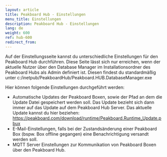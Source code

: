 ```yaml
---
layout: article
title: Peakboard Hub - Einstellungen 
menu_title: Einstellungen 
description: Peakboard Hub - Einstellungen 
lang: de
weight: 600
ref: hub-600
redirect_from:
---
```


Auf der Einstellungsseite kannst du unterschiedliche Einstellungen für den Peakboard Hub durchführen. 
Diese Seite lässt sich nur erreichen, wenn der aktuelle Nutzer über den Database Manager im Installationsordner des Peakboard Hubs als Admin definiert ist. 
Diesen findest du standardmäßig unter c:/inetpub/PeakboardHub/Peakboard.HUB.DatabaseManager.exe

Hier können folgende Einstellungen durchgeführt werden:
* Automatische Updates der Peakboard Boxen, sowie der Pfad an dem die Update Datei gespeichert werden soll. Das Update bezieht sich dann immer auf das Update auf dem Peakboard Hub Server. Das aktuelle Update kannst du hier beziehen: https://peakboard.com/download/runtime/Peakboard.Runtime_Update.pbux
* E-Mail-Einstellungen, falls bei der Zustandsänderung einer Peakboard Box (bspw. Box offline gegangen) eine Benachrichtigung versandt werden soll.
* MQTT Server Einstellungen zur Kommunikation von Peakboard Boxen über den Peakboard Hub.


